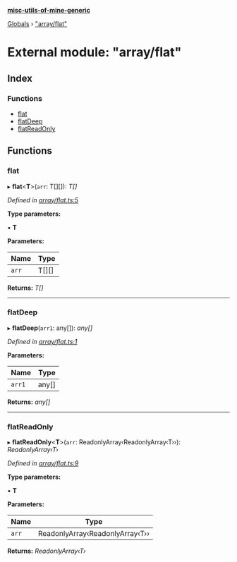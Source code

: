 **[misc-utils-of-mine-generic](../README.md)**

[Globals](../globals.md) › ["array/flat"](_array_flat_.md)

# External module: "array/flat"

## Index

### Functions

* [flat](_array_flat_.md#flat)
* [flatDeep](_array_flat_.md#flatdeep)
* [flatReadOnly](_array_flat_.md#flatreadonly)

## Functions

###  flat

▸ **flat**<**T**>(`arr`: T[][]): *T[]*

*Defined in [array/flat.ts:5](https://github.com/cancerberoSgx/misc-utils-of-mine/blob/60bba9c/misc-utils-of-mine-generic/src/array/flat.ts#L5)*

**Type parameters:**

▪ **T**

**Parameters:**

Name | Type |
------ | ------ |
`arr` | T[][] |

**Returns:** *T[]*

___

###  flatDeep

▸ **flatDeep**(`arr1`: any[]): *any[]*

*Defined in [array/flat.ts:1](https://github.com/cancerberoSgx/misc-utils-of-mine/blob/60bba9c/misc-utils-of-mine-generic/src/array/flat.ts#L1)*

**Parameters:**

Name | Type |
------ | ------ |
`arr1` | any[] |

**Returns:** *any[]*

___

###  flatReadOnly

▸ **flatReadOnly**<**T**>(`arr`: ReadonlyArray‹ReadonlyArray‹T››): *ReadonlyArray‹T›*

*Defined in [array/flat.ts:9](https://github.com/cancerberoSgx/misc-utils-of-mine/blob/60bba9c/misc-utils-of-mine-generic/src/array/flat.ts#L9)*

**Type parameters:**

▪ **T**

**Parameters:**

Name | Type |
------ | ------ |
`arr` | ReadonlyArray‹ReadonlyArray‹T›› |

**Returns:** *ReadonlyArray‹T›*